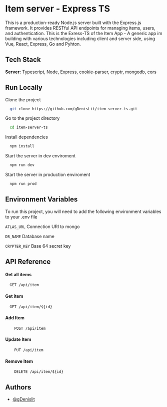 # Item server - Express TS

This is a production-ready Node.js server built with the Express.js framework. It provides RESTful API endpoints for managing items, users, and authentication. This is the Exress-TS of the Item App - A generic app im building with various technologies including client and server side, using Vue, React, Express, Go and Pyhton.

## Tech Stack

**Server:** Typescript, Node, Express, cookie-parser, cryptr, mongodb, cors


## Run Locally

Clone the project

```bash
  git clone https://github.com/gDenisLit/item-server-ts.git
```

Go to the project directory

```bash
  cd item-server-ts
```

Install dependencies

```bash
  npm install
```

Start the server in dev enviroment

```bash
  npm run dev
```
Start the server in production enviroment

```bash
  npm run prod
```


## Environment Variables

To run this project, you will need to add the following environment variables to your .env file

`ATLAS_URL`
Connection URI to mongo

`DB_NAME`
Database name

`CRYPTER_KEY`
Base 64 secret key

## API Reference

#### Get all items

```http
  GET /api/item
```

#### Get item

```http
  GET /api/item/${id}
```

#### Add Item

```http
    POST /api/item
```
#### Update Item

```http
    PUT /api/item
```
#### Remove Item
```http
    DELETE /api/item/${id}
```


## Authors

- [@gDenislit](https://www.github.com/gDenislit)

